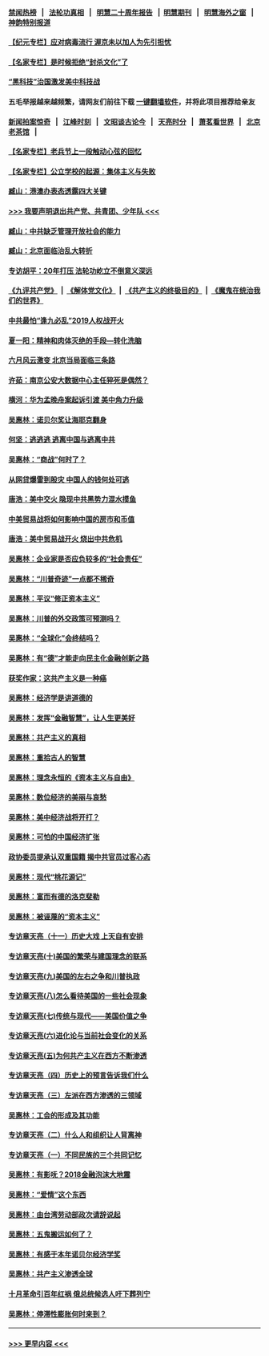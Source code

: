 #### [禁闻热榜](热点新闻.md?=0)  &nbsp;&nbsp;|&nbsp;&nbsp; [法轮功真相](https://github.com/gfw-breaker/truth/blob/master/README.md?=0) &nbsp;&nbsp;|&nbsp;&nbsp; [明慧二十周年报告](https://github.com/gfw-breaker/mh-reports/blob/master/README.md?=0) &nbsp;&nbsp;|&nbsp;&nbsp;[明慧期刊](https://github.com/gfw-breaker/mh-qikan) &nbsp;&nbsp;|&nbsp;&nbsp; [明慧海外之窗](https://github.com/gfw-breaker/mh-news/blob/master/README.md?=0) &nbsp;&nbsp;|&nbsp;&nbsp; [神韵特别报道](https://github.com/gfw-breaker/mh-news/blob/master/shenyun.md?=0)
#### [【纪元专栏】应对病毒流行 渥京未以加人为先引担忧](../pages/nsc423/n11875714.md?t=03141602) 
#### [【名家专栏】是时候拒绝“封杀文化”了](../pages/nsc423/n11814093.md?t=03141602) 
#### [“黑科技”治国激发美中科技战](../pages/nsc423/n11638056.md?t=03141602) 
#### 五毛举报越来越频繁，请网友们前往下载 [一键翻墙软件](https://github.com/gfw-breaker/ssr-accounts)，并将此项目推荐给亲友
#### [新闻拍案惊奇](https://github.com/gfw-breaker/banned-news/blob/master/pages/link4.md) &nbsp;&nbsp;|&nbsp;&nbsp; [江峰时刻](https://github.com/gfw-breaker/banned-news/blob/master/pages/link4.md) &nbsp;&nbsp;|&nbsp;&nbsp; [文昭谈古论今](https://github.com/gfw-breaker/banned-news/blob/master/pages/link4.md) &nbsp;&nbsp;|&nbsp;&nbsp; [天亮时分](https://github.com/gfw-breaker/banned-news/blob/master/pages/link4.md) &nbsp;&nbsp;|&nbsp;&nbsp; [萧茗看世界](https://github.com/gfw-breaker/banned-news/blob/master/pages/link4.md) &nbsp;&nbsp;|&nbsp;&nbsp; [北京老茶馆](https://github.com/gfw-breaker/banned-news/blob/master/pages/link4.md) &nbsp;&nbsp;|&nbsp;&nbsp; 
#### [【名家专栏】老兵节上一段触动心弦的回忆](../pages/nsc423/n11646016.md?t=03141602) 
#### [【名家专栏】公立学校的起源：集体主义与失败](../pages/nsc423/n11601833.md?t=03141602) 
#### [臧山：港澳办表态透露四大关键](../pages/nsc423/n11421628.md?t=03141602) 
#### [>>> 我要声明退出共产党、共青团、少年队 <<<](https://github.com/begood0513/goodnews/blob/master/quit/letter.md) 
#### [臧山：中共缺乏管理开放社会的能力](../pages/nsc423/n11407457.md?t=03141602) 
#### [臧山：北京面临治乱大转折](../pages/nsc423/n11406895.md?t=03141602) 
#### [专访胡平：20年打压 法轮功屹立不倒意义深远](../pages/nsc423/n11398800.md?t=03141602) 
#### [《九评共产党》](https://github.com/begood0513/9ping.md/blob/master/README.md) &nbsp;|&nbsp; [《解体党文化》](../../../../jtdwh.md/blob/master/README.md)  &nbsp;|&nbsp; [《共产主义的终极目的》](../../../../gczydzjmd.md/blob/master/README.md) &nbsp;|&nbsp; [《魔鬼在统治我们的世界》](../../../../mgztzwmdsj.md/blob/master/README.md) 
#### [中共最怕“逢九必乱”2019人权战开火](../pages/nsc423/n11385248.md?t=03141602) 
#### [夏一阳：精神和肉体灭绝的手段—转化洗脑](../pages/nsc423/n11368250.md?t=03141602) 
#### [六月风云激变 北京当局面临三条路](../pages/nsc423/n11313668.md?t=03141602) 
#### [许茹：南京公安大数据中心主任猝死是偶然？](../pages/nsc423/n11064744.md?t=03141602) 
#### [横河：华为孟晚舟案起诉引渡 美中角力升级](../pages/nsc423/n11027230.md?t=03141602) 
#### [吴惠林：诺贝尔奖让海耶克翻身](../pages/nsc423/n10890049.md?t=03141602) 
#### [何坚：逃逃逃 逃离中国与逃离中共](../pages/nsc423/n10592891.md?t=03141602) 
#### [吴惠林：“商战”何时了？](../pages/nsc423/n10573558.md?t=03141602) 
#### [从网贷爆雷到股灾 中国人的钱何处可逃](../pages/nsc423/n10572800.md?t=03141602) 
#### [唐浩：美中交火 隐现中共黑势力混水摸鱼](../pages/nsc423/n10544040.md?t=03141602) 
#### [中美贸易战将如何影响中国的房市和币值](../pages/nsc423/n10543697.md?t=03141602) 
#### [唐浩：美中贸易战开火 烧出中共危机](../pages/nsc423/n10540126.md?t=03141602) 
#### [吴惠林：企业家是否应负较多的“社会责任”](../pages/nsc423/n10535022.md?t=03141602) 
#### [吴惠林：“川普奇迹”一点都不稀奇](../pages/nsc423/n10512808.md?t=03141602) 
#### [吴惠林：平议“修正资本主义”](../pages/nsc423/n10495724.md?t=03141602) 
#### [吴惠林：川普的外交政策可预测吗？](../pages/nsc423/n10462387.md?t=03141602) 
#### [吴惠林：“全球化”会终结吗？](../pages/nsc423/n10452838.md?t=03141602) 
#### [吴惠林：有“德”才能走向民主化金融创新之路](../pages/nsc423/n10432292.md?t=03141602) 
#### [获奖作家：这共产主义是一种癌](../pages/nsc423/n10431541.md?t=03141602) 
#### [吴惠林：经济学是讲道德的](../pages/nsc423/n10398014.md?t=03141602) 
#### [吴惠林：发挥“金融智慧”，让人生更美好](../pages/nsc423/n10375019.md?t=03141602) 
#### [吴惠林：共产主义的真相](../pages/nsc423/n10351394.md?t=03141602) 
#### [吴惠林：重拾古人的智慧](../pages/nsc423/n10337691.md?t=03141602) 
#### [吴惠林：理念永恒的《资本主义与自由》](../pages/nsc423/n10316274.md?t=03141602) 
#### [吴惠林：数位经济的美丽与哀愁](../pages/nsc423/n10292946.md?t=03141602) 
#### [吴惠林：美中经济战将开打？](../pages/nsc423/n10258825.md?t=03141602) 
#### [吴惠林：可怕的中国经济扩张](../pages/nsc423/n10219147.md?t=03141602) 
#### [政协委员提承认双重国籍 揭中共官员过客心态](../pages/nsc423/n10208809.md?t=03141602) 
#### [吴惠林：现代“桃花源记”](../pages/nsc423/n10185234.md?t=03141602) 
#### [吴惠林：富而有德的洛克斐勒](../pages/nsc423/n10142264.md?t=03141602) 
#### [吴惠林：被诬蔑的“资本主义”](../pages/nsc423/n10124816.md?t=03141602) 
#### [专访章天亮（十一）历史大戏 上天自有安排](../pages/nsc423/n10094905.md?t=03141602) 
#### [专访章天亮(十)美国的繁荣与建国理念的联系](../pages/nsc423/n10094899.md?t=03141602) 
#### [专访章天亮(九)美国的左右之争和川普执政](../pages/nsc423/n10094889.md?t=03141602) 
#### [专访章天亮(八)怎么看待美国的一些社会现象](../pages/nsc423/n10094857.md?t=03141602) 
#### [专访章天亮(七)传统与现代——美国价值之争](../pages/nsc423/n10093140.md?t=03141602) 
#### [专访章天亮(六)进化论与当前社会变化的关系](../pages/nsc423/n10092036.md?t=03141602) 
#### [专访章天亮(五)为何共产主义在西方不断渗透](../pages/nsc423/n10083620.md?t=03141602) 
#### [专访章天亮（四）历史上的预言告诉我们什么](../pages/nsc423/n10083606.md?t=03141602) 
#### [专访章天亮（三）左派在西方渗透的三领域](../pages/nsc423/n10081115.md?t=03141602) 
#### [吴惠林：工会的形成及其功能](../pages/nsc423/n10080633.md?t=03141602) 
#### [专访章天亮（二）什么人和组织让人背离神](../pages/nsc423/n10076637.md?t=03141602) 
#### [专访章天亮（一）不同民族的三个共同记忆](../pages/nsc423/n10074188.md?t=03141602) 
#### [吴惠林：有影呒？2018金融泡沫大地震](../pages/nsc423/n10040534.md?t=03141602) 
#### [吴惠林：“爱情”这个东西](../pages/nsc423/n10019423.md?t=03141602) 
#### [吴惠林：由台湾劳动部政次请辞说起](../pages/nsc423/n9979679.md?t=03141602) 
#### [吴惠林：五鬼搬运如何了？](../pages/nsc423/n9925338.md?t=03141602) 
#### [吴惠林：有感于本年诺贝尔经济学奖](../pages/nsc423/n9871883.md?t=03141602) 
#### [吴惠林：共产主义渗透全球](../pages/nsc423/n9812748.md?t=03141602) 
#### [十月革命引百年红祸 俄总统候选人吁下葬列宁](../pages/nsc423/n9810182.md?t=03141602) 
#### [吴惠林：停滞性膨胀何时来到？](../pages/nsc423/n9764136.md?t=03141602) 

----
#### [ >>> 更早内容 <<< ](../indexes/nsc423-earlier.md)
